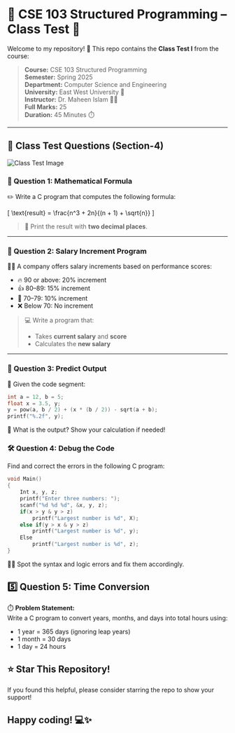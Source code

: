 # 🧠 CSE 103 Structured Programming – Class Test 📘

Welcome to my repository! 👋 This repo contains the **Class Test I** from the course:

> **Course:** CSE 103 Structured Programming  
> **Semester:** Spring 2025  
> **Department:** Computer Science and Engineering  
> **University:** East West University 🏫  
> **Instructor:** Dr. Maheen Islam 👩‍🏫  
> **Full Marks:** 25  
> **Duration:** 45 Minutes ⏱️

---

## 📄 Class Test Questions (Section-4)

![Class Test Image](./path-to-your-image.jpg) <!-- Replace with actual image path -->

### 🧮 Question 1: Mathematical Formula

✏️ Write a C program that computes the following formula:

\[
\text{result} = \frac{n^3 + 2n}{(n + 1) + \sqrt{n}}
\]

> 🔢 Print the result with **two decimal places**.

---

### 💼 Question 2: Salary Increment Program

👨‍💼 A company offers salary increments based on performance scores:

- 🔥 90 or above: 20% increment  
- 👍 80–89: 15% increment  
- 🙂 70–79: 10% increment  
- ❌ Below 70: No increment  

> 💻 Write a program that:
> - Takes **current salary** and **score**
> - Calculates the **new salary**

---

### 🤔 Question 3: Predict Output

📜 Given the code segment:

```c
int a = 12, b = 5;
float x = 3.5, y;
y = pow(a, b / 2) + (x * (b / 2)) - sqrt(a + b);
printf("%.2f", y);

```
🧠 What is the output? Show your calculation if needed!

###  🛠️ Question 4: Debug the Code
Find and correct the errors in the following C program:

```c
void Main()
{
    Int x, y, z;
    printf("Enter three numbers: ");
    scanf("%d %d %d", &x, y, z);
    if(x > y & y > z)
        printf("Largest number is %d", X);
    else if(y > x & y > z)
        printf("Largest number is %d", y);
    Else
        printf("Largest number is %d", z);
}

```
🧑‍🔧 Spot the syntax and logic errors and fix them accordingly.

## 5️⃣ **Question 5: Time Conversion**  
⏱️ **Problem Statement:**  
Write a C program to convert years, months, and days into total hours using:
- 1 year = 365 days (ignoring leap years)
- 1 month = 30 days
- 1 day = 24 hours

## ⭐ Star This Repository!
If you found this helpful, please consider starring the repo to show your support!

## Happy coding! 💻✨

